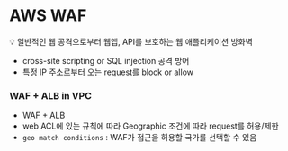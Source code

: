 # AWS WAF

<aside>
💡 일반적인 웹 공격으로부터 웹앱, API를 보호하는 웹 애플리케이션 방화벽

</aside>

- cross-site scripting or SQL injection 공격 방어
- 특정 IP 주소로부터 오는 request를 block or allow

### WAF + ALB in VPC

- WAF + ALB
- web ACL에 있는 규칙에 따라 Geographic 조건에 따라 request를 허용/제한
- `geo match conditions` : WAF가 접근을 허용할 국가를 선택할 수 있음